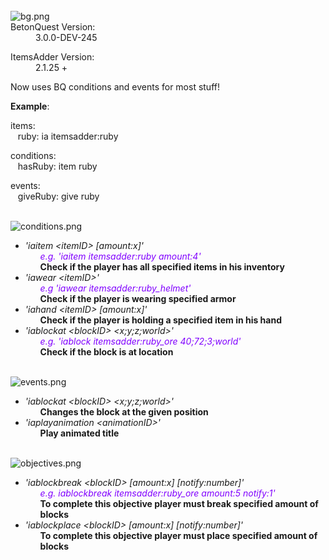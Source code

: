 <div class="customResourceFields aboveInfo">
<dl class="customResourceFieldnative_mc_version">

<br>
<img src="https://i.imgur.com/UbPfFHT.png" alt="bg.png" class="bbCodeImage LbImage" style="">
<dt>BetonQuest Version:</dt>
<dd>3.0.0-DEV-245</dd>
</dl>
<dl class="customResourceFieldmc_versions">
<dt>ItemsAdder Version:</dt>
<dd>2.1.25 +</dd>
</dl>
</div>

Now uses BQ conditions and events for most stuff!

<b>Example</b>:
<div>
items:
<br>&nbsp&nbsp;
ruby: ia itemsadder:ruby

conditions:
<br>&nbsp;&nbsp;
hasRuby: item ruby

events:
<br>&nbsp;&nbsp;
giveRuby: give ruby
</div>

<br>
<img src="https://i.imgur.com/zqWCGJp.png" alt="conditions.png" class="bbCodeImage LbImage" style="">
<ul>
    <li>
        <i>'iaitem &lt;itemID> [amount:x]'</i>
        <ul>
            <span style="color: #8000ff"><i>e.g. 'iaitem itemsadder:ruby amount:4'</i></span><br>
            <b>Check if the player has all specified items in his inventory</b>
        </ul>
    </li>
    <li>
        <i>'iawear &lt;itemID>'</i>
        <ul>
            <span style="color: #8000ff"><i>e.g 'iawear itemsadder:ruby_helmet'</i></span><br>
            <b>Check if the player is wearing specified armor</b>
        </ul>
    </li>
    <li>
        <i>'iahand &lt;itemID> [amount:x]'</i>
        <ul>
            <b>Check if the player is holding a specified item in his hand</b>
        </ul>
    </li>
    <li>
        <i>'iablockat &lt;blockID> &lt;x;y;z;world>'</i>
        <ul>
            <span style="color: #8000ff"><i>e.g. 'iablock itemsadder:ruby_ore 40;72;3;world'</i></span><br>
            <b>Check if the block is at location</b>
        </ul>
    </li>
</ul>

<br>
<img src="https://i.imgur.com/gBvlyBh.png" alt="events.png" class="bbCodeImage LbImage" style="">
<ul>
    <li>
        <i>'iablockat &lt;blockID> &lt;x;y;z;world>'</i>
        <ul>
            <b>Changes the block at the given position</b>
        </ul>
    </li>
    <li>
        <i>'iaplayanimation &lt;animationID>'</i>
        <ul>
            <b>Play animated title</b>
        </ul>
    </li>
</ul>

<br>
<img src="https://i.imgur.com/47WqR3y.png" alt="objectives.png" class="bbCodeImage LbImage" style="">
<ul>
    <li>
        <i>'iablockbreak &lt;blockID> [amount:x] [notify:number]'</i>
        <ul>
            <span style="color: #8000ff"><i>e.g. iablockbreak itemsadder:ruby_ore amount:5 notify:1'</i></span><br>
            <b>To complete this objective player must break specified amount of blocks</b>
        </ul>
    </li>
    <li>
        <i>'iablockplace &lt;blockID> [amount:x] [notify:number]'</i>
        <ul>
            <b>To complete this objective player must place specified amount of blocks</b>
        </ul>
    </li>
</ul>

